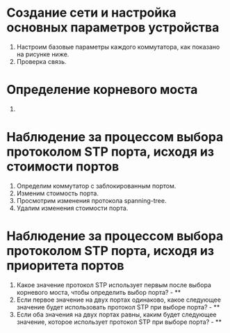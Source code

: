 # Создание сети и настройка основных параметров устройства
1. Настроим базовые параметры каждого коммутатора, как показано на рисунке ниже.
2. Проверка связь.

# Определение корневого моста
1. 

#	Наблюдение за процессом выбора протоколом STP порта, исходя из стоимости портов
1. Определим коммутатор с заблокированным портом.
2. Изменим стоимость порта.
3. Просмотрим изменения протокола spanning-tree.
4. Удалим изменения стоимости порта.

# Наблюдение за процессом выбора протоколом STP порта, исходя из приоритета портов

1. Какое значение протокол STP использует первым после выбора корневого моста, чтобы определить выбор порта? - **
2. Если первое значение на двух портах одинаково, какое следующее значение будет использовать протокол STP при выборе порта? - **
3. Если оба значения на двух портах равны, каким будет следующее значение, которое использует протокол STP при выборе порта? - **
